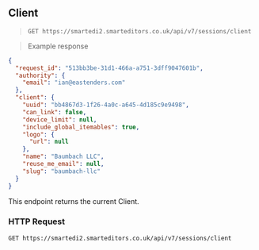 ## Client

> `GET https://smartedi2.smarteditors.co.uk/api/v7/sessions/client`

> Example response

```json
{
  "request_id": "513bb3be-31d1-466a-a751-3dff9047601b",
  "authority": {
    "email": "ian@eastenders.com"
  },
  "client": {
    "uuid": "bb4867d3-1f26-4a0c-a645-4d185c9e9498",
    "can_link": false,
    "device_limit": null,
    "include_global_itemables": true,
    "logo": {
      "url": null
    },
    "name": "Baumbach LLC",
    "reuse_me_email": null,
    "slug": "baumbach-llc"
  }
}
```

This endpoint returns the current Client.

### HTTP Request

`GET https://smartedi2.smarteditors.co.uk/api/v7/sessions/client`
